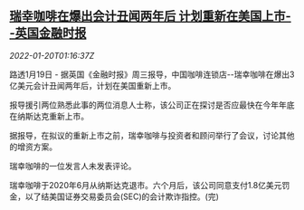 <!--1642642263000-->
[瑞幸咖啡在爆出会计丑闻两年后 计划重新在美国上市--英国金融时报](https://cn.reuters.com/article/luckin-coffee-relisting-plan-ft-0119-wed-idCNKBS2JU034)
------

<div><i>2022-01-20T01:16:37Z</i></div><p>路透1月19日 - 据英国《金融时报》周三报导，中国咖啡连锁店--瑞幸咖啡在爆出3亿美元会计丑闻两年后，计划在美国重新上市。</p><p>报导援引两位熟悉此事的两位消息人士称，该公司正在探讨是否应最快在今年年底在纳斯达克重新上市。</p><p>据报导，在拟议的重新上市之前，瑞幸咖啡与投资者和顾问举行了会议，讨论其他的增资方案。</p><p>瑞幸咖啡的一位发言人未发表评论。</p><p>瑞幸咖啡于2020年6月从纳斯达克退市。六个月后，该公司同意支付1.8亿美元罚金，以了结美国证券交易委员会(SEC)的会计欺诈指控。(完)</p>
